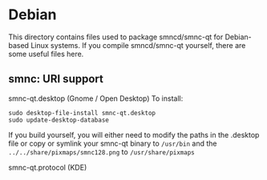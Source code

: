 
Debian
====================
This directory contains files used to package smncd/smnc-qt
for Debian-based Linux systems. If you compile smncd/smnc-qt yourself, there are some useful files here.

## smnc: URI support ##


smnc-qt.desktop  (Gnome / Open Desktop)
To install:

	sudo desktop-file-install smnc-qt.desktop
	sudo update-desktop-database

If you build yourself, you will either need to modify the paths in
the .desktop file or copy or symlink your smnc-qt binary to `/usr/bin`
and the `../../share/pixmaps/smnc128.png` to `/usr/share/pixmaps`

smnc-qt.protocol (KDE)

